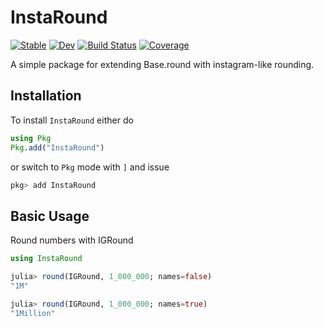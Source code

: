 # InstaRound

[![Stable](https://img.shields.io/badge/docs-stable-blue.svg)](https://PyDataBlog.github.io/InstaRound.jl/stable)
[![Dev](https://img.shields.io/badge/docs-dev-blue.svg)](https://PyDataBlog.github.io/InstaRound.jl/dev)
[![Build Status](https://github.com/PyDataBlog/InstaRound.jl/workflows/CI/badge.svg)](https://github.com/PyDataBlog/InstaRound.jl/actions)
[![Coverage](https://codecov.io/gh/PyDataBlog/InstaRound.jl/branch/master/graph/badge.svg)](https://codecov.io/gh/PyDataBlog/InstaRound.jl)

A simple package for extending Base.round with instagram-like rounding.

## Installation

To install `InstaRound` either do

```julia
using Pkg
Pkg.add("InstaRound")
```

or switch to `Pkg` mode with `]` and issue

```julia
pkg> add InstaRound
```

## Basic Usage
Round numbers with IGRound

```julia
using InstaRound

julia> round(IGRound, 1_000_000; names=false)
"1M"

julia> round(IGRound, 1_000_000; names=true)
"1Million"
```
